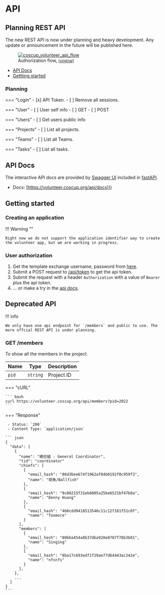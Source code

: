 # API

## Planning REST API

The new REST API is now under planning and heavy development. Any update or announcement
in the future will be published here.

<figure markdown>
  <a href="https://s3.toomore.net/coscup/volunteer/wiki_coscup_volunteer_api_flow.svg">
    <img alt="coscup_volunteer_api_flow" src="https://s3.toomore.net/coscup/volunteer/wiki_coscup_volunteer_api_flow.svg">
  </a>
  <figcaption>Authorization flow, <small><a href="https://s3.toomore.net/coscup/volunteer/wiki_coscup_volunteer_api_flow.svg">[original]</a></small></figcaption>
</figure>

 - [API Docs](#api-docs)
 - [Gettting started](#getting-started)

### Planning

=== "Login"
    - [x] API Token.
    - [ ] Remove all sessions.

=== "User"
     - [ ] User self info
        - [ ] GET
        - [ ] POST

=== "Users"
    - [ ] Get users public info

=== "Projects"
    - [ ] List all projects.

=== "Teams"
    - [ ] List all Teams.

=== "Tasks"
    - [ ] List all tasks.

## API Docs

The interactive API docs are provided by [Swagger UI](https://swagger.io/tools/swagger-ui/)
included in [fastAPI](https://fastapi.tiangolo.com/).

 - Docs: [https://volunteer.coscup.org/api/docs]()

## Getting started

### Creating an application

!!! Warning ""

    Right now we do not support the application identifier way to create
    the volunteer app, but we are working in progress.

### User authorization

1. Get the template exchange username, password from [here](/setting/api_token).
2. Submit a POST request to [/api/token](/api/docs#/login/exchange_access_token_token_post) to get the api token.
3. Submit the request with a header `Authorization` with a value of `Bearer` plus the api token.
4. ... or make a try in the [api docs](/api/docs).

## Deprecated API

!!! info

    We only have one api endpoint for `/members` and public to use. The more offcial REST API is under planning.

### GET /members

To show all the members in the project.

| Name  | Type     | Description |
| ----- | -------- | ----------- |
| `pid` | `string` | Project ID  |

=== "cURL"

    ``` bash
    curl https://volunteer.coscup.org/api/members?pid=2022
    ```

=== "Response"

     - Status: `200`
     - Content Type: `application/json`

    ``` json
    {
      "data": [
        {
          "name": "總召組 - General Coordinator",
          "tid": "coordinator"
          "chiefs": [
            {
              "email_hash": "86d3bee674f1962af04b0192f0c959f3",
              "name": "球魚/Ballfish"
            },
            {
              "email_hash": "9c08215f31eb6005a25be6521bf47b0a",
              "name": "Denny Huang"
            },
            {
              "email_hash": "4b0cdd9418513546c11c12f181f51c0f",
              "name": "Toomore"
            }
          ],
          "members": [
            {
              "email_hash": "80bba454a8b37dba920e8787f78b3b81",
              "name": "Singing"
            },
            {
              "email_hash": "8ba17c693edf1f29ae77d64443ac242e",
              "name": "nfsnfs"
            }
          ],
        },
        ...
      ]
    }
    ```
